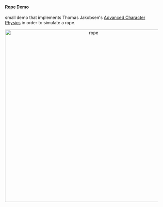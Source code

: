 #### Rope Demo
small demo that implements Thomas Jakobsen's [Advanced Character Physics](https://www.cs.cmu.edu/afs/cs/academic/class/15462-s13/www/lec_slides/Jakobsen.pdf) in order to simulate a rope.

<p align="center">
<img src = "rope.gif" width="568" title="rope">
</p>
